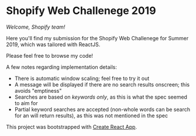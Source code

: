 # Shopify Web Challenege 2019

*Welcome, Shopify team!*

Here you'll find my submission for the Shopify Web Challenege for Summer 2019, which was tailored with ReactJS.

Please feel free to browse my code!

A few notes regarding implementation details:
- There is automatic window scaling; feel free to try it out
- A message will be displayed if there are no search results onscreen; this avoids "emptiness"
- Searches are based on *keywords only*, as this is what the spec seemed to aim for
- Partial keyword searches are accepted (non-whole words can be search for an will return results), as this was not mentioned in the spec

This project was bootstrapped with [Create React App](https://github.com/facebook/create-react-app).
